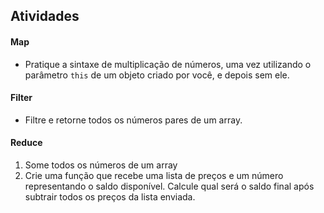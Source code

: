 ## Atividades

#### Map

- Pratique a sintaxe de multiplicação de números, uma vez utilizando o parâmetro `this` de um objeto criado por você, e depois sem ele.

#### Filter

- Filtre e retorne todos os números pares de um array.

#### Reduce

1. Some todos os números de um array
2. Crie uma função que recebe uma lista de preços e um número representando o saldo disponível. Calcule qual será o saldo final após subtrair todos os preços da lista enviada.